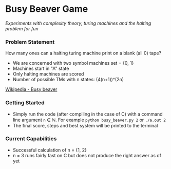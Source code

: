 # Busy Beaver Game

*Experiments with complexity theory, turing machines and the halting problem for fun*

### Problem Statement

How many ones can a halting turing machine print on a blank (all 0) tape?

- We are concerned with two symbol machines set = {0, 1}
- Machines start in "A" state
- Only halting machines are scored
- Number of possible TMs with n states: (4(n+1))^(2n)

[Wikipedia - Busy beaver](https://en.wikipedia.org/wiki/Busy_beaver)

### Getting Started

- Simply run the code (after compiling in the case of C) with a command line argument `n` ∈ ℕ. 
For example `python busy_beaver.py 2` or `./a.out 2`
- The final score, steps and best system will be printed to the terminal

### Current Capabilities

- Successful calculation of n = {1, 2}
- n = 3 runs fairly fast on C but does not produce the right answer as of yet